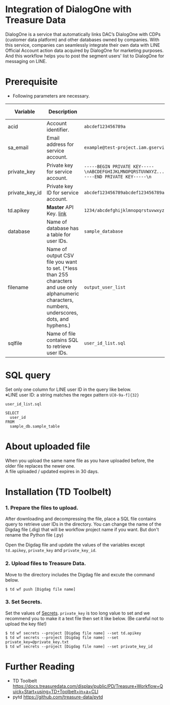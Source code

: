 # Integration of DialogOne with Treasure Data 
DialogOne is a service that automatically links DAC’s DialogOne with CDPs (customer data platform) and other databases owned by companies. With this service, companies can seamlessly integrate their own data with LINE Official Account action data acquired by DialogOne for marketing purposes.
And this workflow helps you to post the segment users' list to DialogOne for messaging on LINE.

# Prerequisite
- Following parameters are necessary.

| Variable | Description | Example | provided by |
| -------- | ----------- | -------- | -------- |
| acid | Account identifier. | `abcdef123456789a`| DAC |
| sa_email | Email address for service account. | `example@test-project.iam.gserviceaccount.com`| DAC |
| private_key | Private key for service account. | `-----BEGIN PRIVATE KEY-----\nABCDEFGHIJKLMNOPQRSTUVWXYZ......abcdefghijklmnopqrstuvwxyz+1234567890=\n-----END PRIVATE KEY-----\n`| DAC |
| private_key_id | Private key ID for service account. | `abcdef123456789abcdef123456789abcdef1234`| DAC |
| td.apikey | **Master** API Key. [link](https://docs.treasuredata.com/display/public/PD/Getting+Your+API+Keys) | `1234/abcdefghijklmnopqrstuvwxyz1234567890`| Treasure Data |
| database | Name of database has a table for user IDs. | `sample_database` | Treasure Data |
| filename | Name of output CSV file you want to set. (*less than 255 characters and use only alphanumeric characters, numbers, underscores, dots, and hyphens.) | `output_user_list`|  |
| sqlfile | Name of file contains SQL to retrieve user IDs. | `user_id_list.sql` |  |

# SQL query
Set only one column for LINE user ID in the query like below.  
※LINE user ID: a string matches the regex pattern `U[0-9a-f]{32}`

`user_id_list.sql`
```
SELECT 
  user_id
FROM
  sample_db.sample_table
```

# About uploaded file
When you upload the same name file as you have uploaded before, the older file replaces the newer one.  
A file uploaded / updated expires in 30 days.

# Installation (TD Toolbelt)  
### 1. Prepare the files to upload.
After downloading and decompressing the file, place a SQL file contains query to retrieve user IDs in the directory.
You can change the name of the Digdag file (.dig) that will be workflow project name if you want. But don't rename the Python file (.py)

Open the Digdag file and update the values of the variables except `td.apikey`, `private_key` and `private_key_id`.

### 2. Upload files to Treasure Data.
Move to the directory includes the Digdag file and excute the command below.

    $ td wf push [Digdag file name]
### 3. Set Secrets.
Set the values of [Secrets](https://docs.treasuredata.com/display/public/PD/About+Workflow+Secret+Management).
`private_key` is too long value to set and we recommend you to make it a text file then set it like below. (Be careful not to upload the key file!)

    $ td wf secrets --project [Digdag file name] --set td.apikey
    $ td wf secrets --project [Digdag file name] --set private_key=@private_key.txt
    $ td wf secrets --project [Digdag file name] --set private_key_id


# Further Reading
- TD Toolbelt
https://docs.treasuredata.com/display/public/PD/Treasure+Workflow+Quick+Start+using+TD+Toolbelt+in+a+CLI
- pytd
https://github.com/treasure-data/pytd

